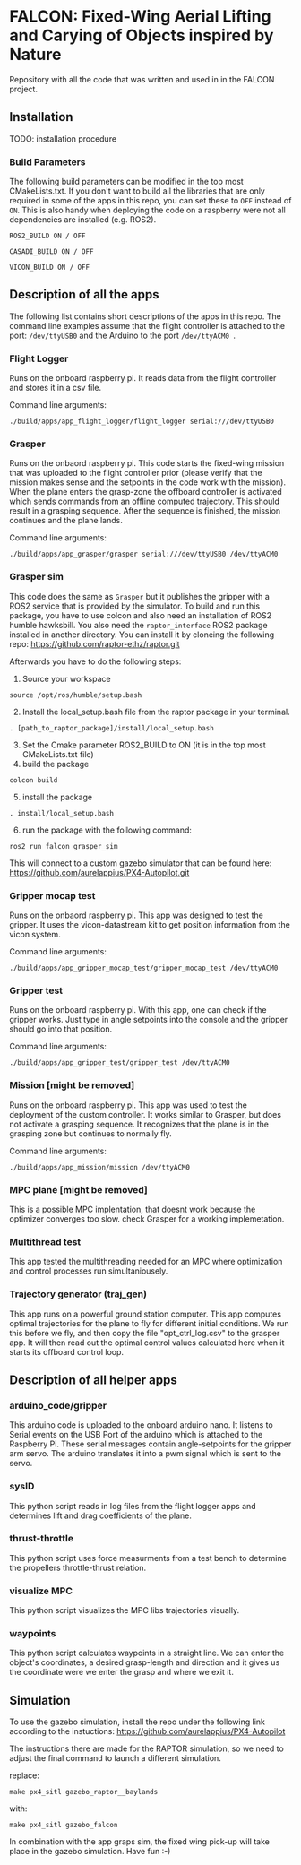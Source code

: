 # FALCON: Fixed-Wing Aerial Lifting and Carying of Objects inspired by Nature 
Repository with all the code that was written and used in in the FALCON project.


## Installation
TODO: installation procedure
### Build Parameters
The following build parameters can be modified in the top most CMakeLists.txt. If you don't want to build all the libraries that are only required in some of the apps in this repo, you can set these to ```OFF``` instead of ```ON```. This is also handy when deploying the code on a raspberry were not all dependencies are installed (e.g. ROS2).
```
ROS2_BUILD ON / OFF

CASADI_BUILD ON / OFF

VICON_BUILD ON / OFF
```

## Description of all the apps
The following list contains short descriptions of the apps in this repo. The command line examples assume that the flight controller is attached to the port: ``` /dev/ttyUSB0 ``` and the Arduino to the port ```/dev/ttyACM0 ```. 

### Flight Logger
Runs on the onboard raspberry pi. It reads data from the flight controller and stores it in a csv file.

Command line arguments:
```
./build/apps/app_flight_logger/flight_logger serial:///dev/ttyUSB0
```

### Grasper
Runs on the onbaord raspberry pi. This code starts the fixed-wing mission that was uploaded to the flight controller prior (please verify that the mission makes sense and the setpoints in the code work with the mission). When the plane enters the grasp-zone the offboard controller is activated which sends commands from an offline computed trajectory. This should result in a grasping sequence. After the sequence is finished, the mission continues and the plane lands.

Command line arguments:
```
./build/apps/app_grasper/grasper serial:///dev/ttyUSB0 /dev/ttyACM0
```

### Grasper sim
This code does the same as ```Grasper``` but it publishes the gripper with a ROS2 service that is provided by the simulator. To build and run this package, you have to use colcon and also need an installation of ROS2 humble hawksbill. You also need the ```raptor_interface``` ROS2 package installed in another directory. You can install it by cloneing the following repo: https://github.com/raptor-ethz/raptor.git 

Afterwards you have to do the following steps:

1) Source your workspace
```
source /opt/ros/humble/setup.bash
```
2) Install the local_setup.bash file from the raptor package in your terminal.

```
. [path_to_raptor_package]/install/local_setup.bash
```
3) Set the Cmake parameter ROS2_BUILD to ON (it is in the top most CMakeLists.txt file)
4) build the package
```
colcon build
```
5) install the package
```
. install/local_setup.bash
```
6) run the package with the following command:
```
ros2 run falcon grasper_sim
```

This will connect to a custom gazebo simulator that can be found here: https://github.com/aurelappius/PX4-Autopilot.git
### Gripper mocap test
Runs on the onbaord raspberry pi. This app was designed to test the gripper. It uses the vicon-datastream kit to get position information from the vicon system.

Command line arguments:
```
./build/apps/app_gripper_mocap_test/gripper_mocap_test /dev/ttyACM0
```
### Gripper test
Runs on the onboard raspberry pi. With this app, one can check if the gripper works. Just type in angle setpoints into the console and the gripper should go into that position.

Command line arguments:
```
./build/apps/app_gripper_test/gripper_test /dev/ttyACM0
```

### Mission [might be removed]
Runs on the onboard raspberry pi. This app was used to test the deployment of the custom controller. It works similar to Grasper, but does not activate a grasping sequence. It recognizes that the plane is in the grasping zone but continues to normally fly. 

Command line arguments:
```
./build/apps/app_mission/mission /dev/ttyACM0
```

### MPC plane [might be removed]
This is a possible MPC implentation, that doesnt work because the optimizer converges too slow. check Grasper for a working implemetation.

### Multithread test
This app tested the multithreading needed for an MPC where optimization and control processes run simultaniousely.

### Trajectory generator (traj_gen)
This app runs on a powerful ground station computer. This app computes optimal trajectories for the plane to fly for different initial conditions. We run this before we fly, and then copy the file "opt_ctrl_log.csv" to the grasper app. It will then read out the optimal control values calculated here when it starts its offboard control loop.

## Description of all helper apps

### arduino_code/gripper
This arduino code is uploaded to the onboard arduino nano. It listens to Serial events on the USB Port of the arduino which is attached to the Raspberry Pi. These serial messages contain angle-setpoints for the gripper arm servo. The arduino translates it into a pwm signal which is sent to the servo.

### sysID
This python script reads in log files from the flight logger apps and determines lift and drag coefficients of the plane.

### thrust-throttle
This python script uses force measurments from a test bench to determine the propellers throttle-thrust relation.

### visualize MPC
This python script visualizes the MPC libs trajectories visually.

### waypoints

This python script calculates waypoints in a straight line. We can enter the object's coordinates, a desired grasp-length and direction and it gives us the coordinate were we enter the grasp and where we exit it.

## Simulation
To use the gazebo simulation, install the repo under the following link according to the instuctions: https://github.com/aurelappius/PX4-Autopilot

The instructions there are made for the RAPTOR simulation, so we need to adjust the final command to launch a different simulation.

replace: 
```
make px4_sitl gazebo_raptor__baylands
```
with:
```
make px4_sitl gazebo_falcon
```

In combination with the app graps sim, the fixed wing pick-up will take place in the gazebo simulation. Have fun :-)